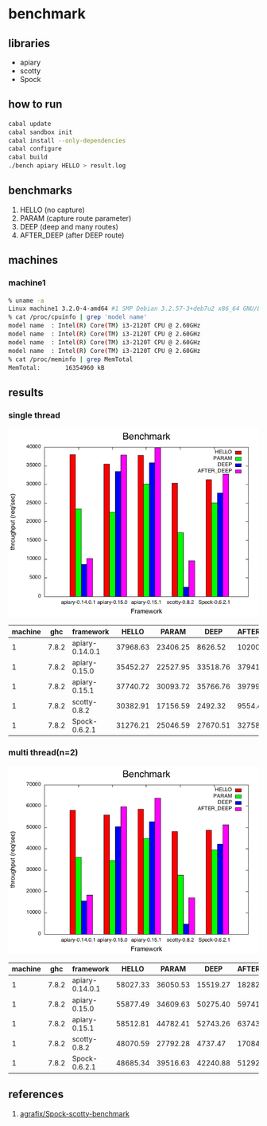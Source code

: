 benchmark
===

libraries
---
* apiary
* scotty
* Spock

how to run
---
```.sh
cabal update
cabal sandbox init
cabal install --only-dependencies
cabal configure
cabal build
./bench apiary HELLO > result.log
```

benchmarks
---
1. HELLO (no capture)
2. PARAM (capture route parameter)
3. DEEP  (deep and many routes)
3. AFTER_DEEP (after DEEP route)


machines
---

### machine1

```.sh
% uname -a
Linux machine1 3.2.0-4-amd64 #1 SMP Debian 3.2.57-3+deb7u2 x86_64 GNU/Linux
% cat /proc/cpuinfo | grep 'model name'
model name	: Intel(R) Core(TM) i3-2120T CPU @ 2.60GHz
model name	: Intel(R) Core(TM) i3-2120T CPU @ 2.60GHz
model name	: Intel(R) Core(TM) i3-2120T CPU @ 2.60GHz
model name	: Intel(R) Core(TM) i3-2120T CPU @ 2.60GHz
% cat /proc/meminfo | grep MemTotal
MemTotal:       16354960 kB
```

results
---

### single thread

![result](./results/server1/1/results.png)

|machine|  ghc  |  framework      |  HELLO |  PARAM |  DEEP  |AFTER_DEEP|
|-------|-------|-----------------|--------|--------|--------|----------|
|      1|7.8.2  |apiary-0.14.0.1  |37968.63|23406.25| 8626.52|  10200.54|
|      1|7.8.2  |apiary-0.15.0    |35452.27|22527.95|33518.76|  37941.88|
|      1|7.8.2  |apiary-0.15.1    |37740.72|30093.72|35766.76|  39799.59|
|      1|7.8.2  |scotty-0.8.2     |30382.91|17156.59| 2492.32|   9554.43|
|      1|7.8.2  |Spock-0.6.2.1    |31276.21|25046.59|27670.51|  32758.16|

### multi thread(n=2)

![result](./results/server1/2/results.png)

|machine|  ghc  |  framework      |  HELLO |  PARAM |  DEEP  |AFTER_DEEP|
|-------|-------|-----------------|--------|--------|--------|----------|
|      1|7.8.2  |apiary-0.14.0.1  |58027.33|36050.53|15519.27|  18282.00|
|      1|7.8.2  |apiary-0.15.0    |55877.49|34609.63|50275.40|  59741.71|
|      1|7.8.2  |apiary-0.15.1    |58512.81|44782.41|52743.26|  63743.26|
|      1|7.8.2  |scotty-0.8.2     |48070.59|27792.28| 4737.47|  17084.61|
|      1|7.8.2  |Spock-0.6.2.1    |48685.34|39516.63|42240.88|  51292.46|

references
---
1. [agrafix/Spock-scotty-benchmark](https://github.com/agrafix/Spock-scotty-benchmark)
